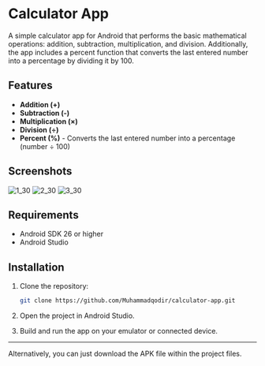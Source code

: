 # Calculator App

A simple calculator app for Android that performs the basic mathematical operations: addition, subtraction, multiplication, and division. Additionally, the app includes a percent function that converts the last entered number into a percentage by dividing it by 100.

## Features

- **Addition (+)**
- **Subtraction (-)**
- **Multiplication (×)**
- **Division (÷)**
- **Percent (%)** - Converts the last entered number into a percentage (number ÷ 100)

## Screenshots

![1_30](https://github.com/user-attachments/assets/c8c3deb9-277e-43e1-a55e-3ea1e6b54a26)
![2_30](https://github.com/user-attachments/assets/15249cb1-17ea-4dca-838c-49ec2466e4c8)
![3_30](https://github.com/user-attachments/assets/a965c615-6920-4e8f-83c5-791b16961586)

## Requirements

- Android SDK 26 or higher
- Android Studio

## Installation

1. Clone the repository:

   ```bash
   git clone https://github.com/Muhammadqodir/calculator-app.git
   ```

2. Open the project in Android Studio.

3. Build and run the app on your emulator or connected device.
---
Alternatively, you can just download the APK file within the project files.
